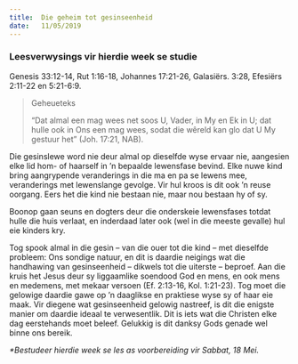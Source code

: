 ```yaml
---
title:  Die geheim tot gesinseenheid
date:   11/05/2019
---
```


### Leesverwysings vir hierdie week se studie 
Genesis 33:12-14, Rut 1:16-18, Johannes 17:21-26, Galasiërs. 3:28, Efesiërs 2:11-22 en 5:21-6:9. 

> <p>Geheueteks</p> 
> “Dat almal een mag wees net soos U, Vader, in My en Ek in U; dat hulle ook in Ons een mag wees, sodat die wêreld kan glo dat U My gestuur het” (Joh. 17:21, NAB). 

Die gesinslewe word nie deur almal op dieselfde wyse ervaar nie, aangesien elke lid hom- of haarself in ’n bepaalde lewensfase bevind. Elke nuwe kind bring aangrypende veranderings in die ma en pa se lewens mee, veranderings met lewenslange gevolge. Vir hul kroos is dit ook ’n reuse oorgang. Eers het die kind nie bestaan nie, maar nou bestaan hy of sy. 

Boonop gaan seuns en dogters deur die onderskeie lewensfases totdat hulle die huis verlaat, en inderdaad later ook (wel in die meeste gevalle) hul eie kinders kry. 

Tog spook almal in die gesin – van die ouer tot die kind – met dieselfde probleem: Ons sondige natuur, en dit is daardie neigings wat die handhawing van gesinseenheid – dikwels tot die uiterste – beproef. Aan die kruis het Jesus deur sy liggaamlike soendood God en mens, en ook mens en medemens, met mekaar versoen (Ef. 2:13-16, Kol. 1:21-23). Tog moet die gelowige daardie gawe op ’n daaglikse en praktiese wyse sy of haar eie maak. Vir diegene wat gesinseenheid gelowig nastreef, is dit die enigste manier om daardie ideaal te verwesentlik. Dit is iets wat die Christen elke dag eerstehands moet beleef. Gelukkig is dit danksy Gods genade wel binne ons bereik. 

_*Bestudeer hierdie week se les as voorbereiding vir Sabbat, 18 Mei._